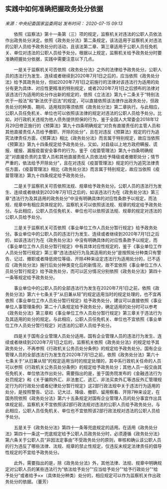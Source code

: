 ## 实践中如何准确把握政务处分依据

### 

_来源：中央纪委国家监委网站_ _发布时间： 2020-07-15 09:13_

　　依照《监察法》第十一条第（三）项的规定，监察机关对违法的公职人员依法作出政务处分决定。依照《政务处分法》第二条规定，该法适用于监察机关对违法的公职人员给予政务处分的活动，且该法第二章、第三章适用于公职人员任免机关、单位对违法的公职人员给予处分。根据以上规定，监察机关给予政务处分时要准确把握处分依据，实践中需要注意以下几点。

　　一是关于监察机关可否依照《政务处分法》之外的法律给予政务处分。公职人员的违法行为发生、连续或者继续到2020年7月1日之后的，应当依照《政务处分法》给予其政务处分，但如2020年7月1日之前施行的法律对该违法行为适用的处分有更为具体、对应性更精准的特别规定，或者2020年7月1日之后颁布的法律对该违法行为适用的处分作出新的规定的，依照《立法法》第九十二条关于“特别法优于一般法”和“新法优于旧法”的规定，可以直接依照该法律作出政务处分，但政务处分的种类、期间、适用规则等须依照《政务处分法》第二章执行。与此相应，公职人员任免机关、单位也可以依照该法律的规定对违法的公职人员给予处分。比如，对行政机关违规为他人债务提供担保的行为，鉴于全国人大常委会2018年12月29日修正施行的《预算法》第九十四条明确规定“对负有直接责任的主管人员和其他直接责任人员给予撤职、开除的处分”，且在对违反《预算法》规定的行为追究法律责任方面，《预算法》相比《政务处分法》而言属于特别规定，故应当依照《预算法》第九十四条规定给予政务处分。又如，对县级以上地方政府瞒报、谎报、缓报、漏报疫苗安全事件的行为，鉴于《疫苗管理法》第九十四条明确规定“对直接负责的主管人员和其他直接责任人员依法给予降级或者撤职处分；情节严重的，依法给予开除处分”，且在对违反《疫苗管理法》规定的行为追究法律责任方面，《疫苗管理法》相比《政务处分法》而言属于特别规定，故应当依照《疫苗管理法》第九十四条规定给予政务处分。

　　二是关于监察机关可否依照法规、规章给予政务处分。公职人员的违法行为发生、连续或者继续到2020年7月1日之后的，如该违法行为在《政务处分法》第三章“违法行为及其适用的政务处分”中没有明确具体的对应性条款予以规定，而法规、规章中有相应具体规定的，监察机关可以依照该法规、规章的规定给予政务处分。与此相应，公职人员任免机关、单位也可以依照该法规、规章的规定对违法的公职人员给予处分。

　　三是关于监察机关可否依照《事业单位工作人员处分暂行规定》给予政务处分。事业单位中的公职人员的违法行为发生、连续或者继续到2020年7月1日之后的，如该违法行为在《政务处分法》中没有明确具体的对应性条款予以规定，而《事业单位工作人员处分暂行规定》中有具体对应性规定的，鉴于《事业单位工作人员处分暂行规定》第三章“违法违纪行为及其适用的处分”是按照处分种类只有警告、记过、撤职或者降低岗位等级、开除4种来设定违法行为适用处分的，已不适应《政务处分法》施行后处分种类变化后的新情况，故不宜依照《事业单位工作人员处分暂行规定》给予政务处分，而可以区分情况分别依照《政务处分法》第四十一条等规定给予政务处分。

　　事业单位中的公职人员的全部违法行为发生在2020年7月1日之前，依照《政务处分法》第六十七条关于“从旧兼从轻”的规定适用当时的规定处理的，也不宜再依照《事业单位工作人员处分暂行规定》给予政务处分，建议可以直接依照《事业单位人事管理条例》第二十八条规定给予政务处分，确定适用的处分时可以参考《政务处分法》第三章和《事业单位工作人员处分暂行规定》第三章关于违法行为及其适用的处分的规定。与此相应，公职人员任免机关、单位也不宜依照《事业单位工作人员处分暂行规定》对违法的公职人员给予处分。

　　四是关于国有企业管理人员处分适用。国有企业管理人员的违法行为发生、连续或者继续到2020年7月1日之后的，监察机关依照《政务处分法》的规定给予其政务处分，不再参照《行政机关公务员处分条例》的规定给予政务处分。国有企业管理人员的全部违法行为发生在2020年7月1日之前，依照《政务处分法》第六十七条关于“从旧兼从轻”的规定适用当时的规定处理的，其中系行政机关任命的人员可以参照《行政机关公务员处分条例》的规定给予政务处分；其他人员一般交由其任免机关、单位依法作出处分。需要指出的是，鉴于国务院发布的《金融违法行为处罚规定》和《关于骗购外汇、非法套汇、逃汇、非法买卖外汇等违反外汇管理规定行为的行政处分或者纪律处分暂行规定》这2部行政法规中关于违法行为适用的处分，是按照警告、记过、记大过、降级、撤职、留用察看、开除7种来设定，在国务院依照《政务处分法》第六十五条规定对国有企业管理人员的处分事宜作出具体规定前，监察机关不宜依照该2部行政法规对违法的公职人员给予政务处分。与此相应，公职人员任免机关、单位也不宜依照该2部行政法规对违法的公职人员给予处分。

　　五是关于《政务处分法》第四十一条等兜底规定的适用。在适用《政务处分法》第四十一条这一兜底规定给予公职人员政务处分时，必须遵循《政务处分法》第六条关于公职人员“非因法定事由”不受政务处分的原则，审核和确认该公职人员的行为违反了哪些法律、法规、规章的禁止性规定，仅违反未规定法律责任的倡导性规定的不宜给予政务处分。

　　此外，需要指出的是，除《政务处分法》外，其他法律、法规、规章中明确规定对公职人员的某些违法行为“依法给予处分”“应当给予处分”“给予行政处分”“给予处分”或者给予××（具体处分种类）处分的，相应规定可以作为监察机关作出政务处分的依据。（董芳）